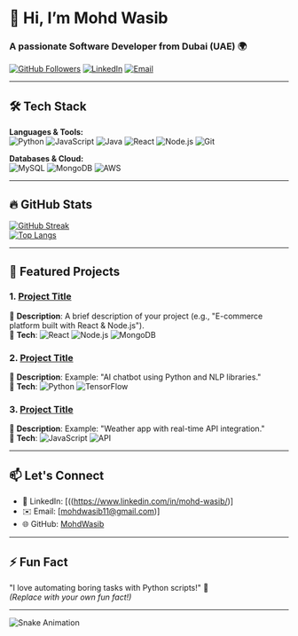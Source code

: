# 👋 Hi, I’m Mohd Wasib  
### A passionate Software Developer from Dubai (UAE) 🌍

[![GitHub Followers](https://img.shields.io/github/followers/MohdWasib?style=social)](https://github.com/MohdWasib)
[![LinkedIn](https://img.shields.io/badge/LinkedIn-Connect-blue)](https://www.linkedin.com/in/[Your-LinkedIn-Username]) <!-- Add your LinkedIn -->
[![Email](https://img.shields.io/badge/Email-Reach%20Out-red)](mailto:youremail@example.com) <!-- Add your email -->

---

## 🛠️ Tech Stack  
**Languages & Tools:**  
![Python](https://img.shields.io/badge/Python-3776AB?style=flat&logo=python&logoColor=white)
![JavaScript](https://img.shields.io/badge/JavaScript-F7DF1E?style=flat&logo=javascript&logoColor=black)
![Java](https://img.shields.io/badge/Java-007396?style=flat&logo=java&logoColor=white)
![React](https://img.shields.io/badge/React-61DAFB?style=flat&logo=react&logoColor=black)
![Node.js](https://img.shields.io/badge/Node.js-339933?style=flat&logo=node.js&logoColor=white)
![Git](https://img.shields.io/badge/Git-F05032?style=flat&logo=git&logoColor=white)

**Databases & Cloud:**  
![MySQL](https://img.shields.io/badge/MySQL-4479A1?style=flat&logo=mysql&logoColor=white)
![MongoDB](https://img.shields.io/badge/MongoDB-47A248?style=flat&logo=mongodb&logoColor=white)
![AWS](https://img.shields.io/badge/AWS-232F3E?style=flat&logo=amazon-aws&logoColor=white)

---

## 🔥 GitHub Stats  
[![GitHub Streak](https://streak-stats.demolab.com?user=MohdWasib&theme=dark)](https://git.io/streak-stats)  
[![Top Langs](https://github-readme-stats.vercel.app/api/top-langs/?username=MohdWasib&layout=compact&theme=vision-friendly-dark)](https://github.com/anuraghazra/github-readme-stats)

---

## 🚀 Featured Projects  
### 1. [Project Title](https://github.com/MohdWasib/[Repo-Name])
📌 **Description**: A brief description of your project (e.g., "E-commerce platform built with React & Node.js").  
🔧 **Tech**: ![React](https://img.shields.io/badge/-React-61DAFB) ![Node.js](https://img.shields.io/badge/-Node.js-339933) ![MongoDB](https://img.shields.io/badge/-MongoDB-47A248)

### 2. [Project Title](https://github.com/MohdWasib/[Repo-Name])
📌 **Description**: Example: "AI chatbot using Python and NLP libraries."  
🔧 **Tech**: ![Python](https://img.shields.io/badge/-Python-3776AB) ![TensorFlow](https://img.shields.io/badge/-TensorFlow-FF6F00)

### 3. [Project Title](https://github.com/MohdWasib/[Repo-Name])
📌 **Description**: Example: "Weather app with real-time API integration."  
🔧 **Tech**: ![JavaScript](https://img.shields.io/badge/-JavaScript-F7DF1E) ![API](https://img.shields.io/badge/-API-FF6F00)

---

## 📫 Let's Connect  
- 💼 LinkedIn: [((https://www.linkedin.com/in/mohd-wasib/)]
- ✉️ Email: [mohdwasib11@gmail.com)]
- 🌐 GitHub: [MohdWasib](https://github.com/MohdWasib)

---

## ⚡ Fun Fact  
"I love automating boring tasks with Python scripts!" 🐍  
*(Replace with your own fun fact!)*

---

<!-- GitHub Snake Animation -->
![Snake Animation](https://github.com/MohdWasib/MohdWasib/blob/output/github-contribution-grid-snake.svg)
